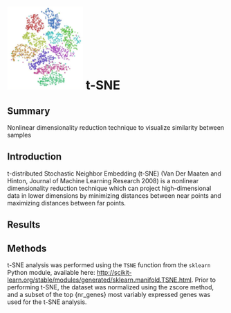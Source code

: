 ![t-SNE Icon](img/tsne-icon.png "t-SNE Icon") t-SNE
================
Summary
----------------
Nonlinear dimensionality reduction technique to visualize similarity between samples

Introduction
----------------
t-distributed Stochastic Neighbor Embedding (t-SNE) (Van Der Maaten and Hinton, Journal of Machine Learning Research 2008) is a nonlinear dimensionality reduction technique which can project high-dimensional data in lower dimensions by minimizing distances between near points and maximizing distances between far points.

Results
----------------


Methods
----------------
t-SNE analysis was performed using the `TSNE` function from the `sklearn` Python module, available here: http://scikit-learn.org/stable/modules/generated/sklearn.manifold.TSNE.html. Prior to performing t-SNE, the dataset was normalized using the zscore method, and a subset of the top {nr_genes} most variably expressed genes was used for the t-SNE analysis.